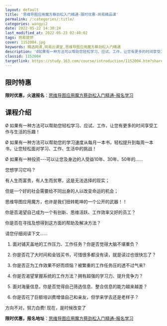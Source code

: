 ```yaml
---
layout: default
title: '思维导图应用魔方蔡劲松入门精通-限时优惠-网易精品课'
permalink: /:categories/:title/
categories: wangyi2
date: 2022-05-22 14:30:24
last_modified_at: 2022-05-23 02:40:02
tags: 网易提供
cover: 1152004.jpg
keywords: 精选网课,网易云课堂,思维导图应用魔方蔡劲松入门精通
description: 'Ø如果有一种方法可以帮助您轻松学习、应试、工作，让您有更多的时间享受工作与生活的乐趣！Ø如果有一种方法可以帮助您的学习速'
classid: 1152004
targetlink: https://study.163.com/course/introduction/1152004.htm?share=1&shareId=1025206652&utm_campaign=share&utm_medium=iphoneShare&utm_source=&utm_u=1025206652
---
```


## 限时特惠

**限时优惠，火速报名**：[思维导图应用魔方蔡劲松入门精通-报名学习](https://study.163.com/course/introduction/1152004.htm?share=1&shareId=1025206652&utm_campaign=share&utm_medium=iphoneShare&utm_source=&utm_u=1025206652)

## 课程介绍

Ø 如果有一种方法可以帮助您轻松学习、应试、工作，让您有更多的时间享受工作与生活的乐趣！

Ø 如果有一种方法可以帮助您的学习速度从每月一本书，轻松提升到每周一本书，让您轻松面对学习、工作、生活中的挑战！

Ø 如果有一种投资---可以让您及身边的人受益10年、30年、50年的......



您想学习它吗？

有人生而富贵，有人生而贫寒，这是无法选择的现实；

但是一个好的社会需要给不同出身的人以改变命运的机会；

思维导图应用魔方，也许是我们扭转乾坤的一个公开的武器！！

你是否渴望自己成为一个有创新、思维活跃、工作效率又好的员工？

你是否在寻找及想得到这方面的帮助及解决方法？

请您仔细阅读下文……

1. 面对铺天盖地的工作压力、工作任务？你是否觉得大脑不堪重负？

2. 你是否花了大时间和金钱买书，可惜很多都没有读，就是读过也很快忘了？

3. 你是否正为工作效果不好而烦恼？被繁重的工作任务压的透不过气来?

4. 你是否渴望掌握系统的工作方法？拥有超强的学习力、提升竞争力？

5. 面对海量信息，你是否觉得自己筛选信息、整合信息的能力越来越差？

6. 你是否花了巨额培训费增值自己和亲友，但学来学去还是老样子？

方向不对，努力白费!  现在，是时候改变了

**限时优惠，报名地址**：[思维导图应用魔方蔡劲松入门精通-报名学习](https://study.163.com/course/introduction/1152004.htm?share=1&shareId=1025206652&utm_campaign=share&utm_medium=iphoneShare&utm_source=&utm_u=1025206652)

